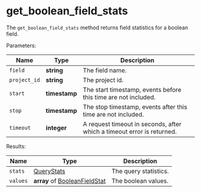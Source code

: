 # get_boolean_field_stats

The `get_boolean_field_stats` method returns field statistics for a boolean field.

  Parameters:

__Name__ | __Type__ | __Description__
--- | --- | --- | 
`field` | __string__ | The field name.
`project_id` | __string__ | The project id.
`start` | __timestamp__ | The start timestamp, events before this time are not included.
`stop` | __timestamp__ | The stop timestamp, events after this time are not included.
`timeout` | __integer__ | A request timeout in seconds, after which a timeout error is returned.

  Results:

__Name__ | __Type__ | __Description__
--- | --- | --- | 
`stats` | [QueryStats](../types/QueryStats.md) | The query statistics.
`values` | __array__ of [BooleanFieldStat](../types/BooleanFieldStat.md) | The boolean values.


